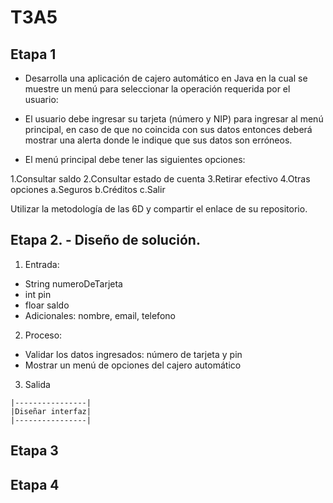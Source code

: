# T3A5

## Etapa 1 
- Desarrolla una aplicación de cajero automático en Java en la cual se muestre un menú para seleccionar la operación requerida por el usuario:

- El usuario debe ingresar su tarjeta (número y NIP) para ingresar al menú principal, en caso de que no coincida con sus datos entonces deberá mostrar una alerta donde le indique que sus datos son erróneos.

- El menú principal debe tener las siguientes opciones:

1.Consultar saldo
2.Consultar estado de cuenta
3.Retirar efectivo
4.Otras opciones
a.Seguros
b.Créditos
c.Salir

Utilizar la metodología de las 6D y compartir el enlace de su repositorio.

## Etapa 2. - Diseño de solución.

1. Entrada:
- String numeroDeTarjeta
- int pin
- floar saldo
- Adicionales: nombre, email, telefono

2. Proceso:
- Validar los datos ingresados: número de tarjeta y pin 
- Mostrar un menú de opciones del cajero automático 

3. Salida
~~~
|----------------|
|Diseñar interfaz| 
|----------------|
~~~

## Etapa 3

## Etapa 4
